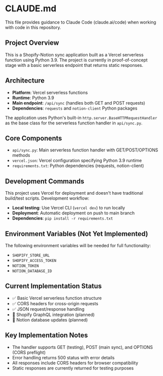 # CLAUDE.md

This file provides guidance to Claude Code (claude.ai/code) when working with code in this repository.

## Project Overview

This is a Shopify-Notion sync application built as a Vercel serverless function using Python 3.9. The project is currently in proof-of-concept stage with a basic serverless endpoint that returns static responses.

## Architecture

- **Platform**: Vercel serverless functions
- **Runtime**: Python 3.9
- **Main endpoint**: `/api/sync` (handles both GET and POST requests)
- **Dependencies**: `requests` and `notion-client` Python packages

The application uses Python's built-in `http.server.BaseHTTPRequestHandler` as the base class for the serverless function handler in `api/sync.py`.

## Core Components

- `api/sync.py`: Main serverless function handler with GET/POST/OPTIONS methods
- `vercel.json`: Vercel configuration specifying Python 3.9 runtime
- `requirements.txt`: Python dependencies (requests, notion-client)

## Development Commands

This project uses Vercel for deployment and doesn't have traditional build/test scripts. Development workflow:

- **Local testing**: Use Vercel CLI (`vercel dev`) to run locally
- **Deployment**: Automatic deployment on push to main branch
- **Dependencies**: `pip install -r requirements.txt`

## Environment Variables (Not Yet Implemented)

The following environment variables will be needed for full functionality:
- `SHOPIFY_STORE_URL`
- `SHOPIFY_ACCESS_TOKEN`
- `NOTION_TOKEN`
- `NOTION_DATABASE_ID`

## Current Implementation Status

- ✅ Basic Vercel serverless function structure
- ✅ CORS headers for cross-origin requests
- ✅ JSON request/response handling
- 🔄 Shopify GraphQL integration (planned)
- 🔄 Notion database updates (planned)

## Key Implementation Notes

- The handler supports GET (testing), POST (main sync), and OPTIONS (CORS preflight)
- Error handling returns 500 status with error details
- All responses include CORS headers for browser compatibility
- Static responses are currently returned for testing purposes